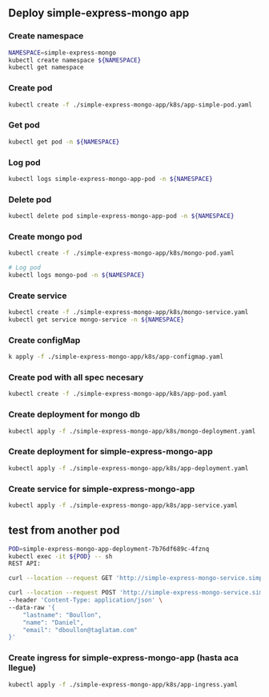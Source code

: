 ## Deploy simple-express-mongo app

### Create namespace
```bash
NAMESPACE=simple-express-mongo
kubectl create namespace ${NAMESPACE}
kubectl get namespace
```

### Create pod 
```bash
kubectl create -f ./simple-express-mongo-app/k8s/app-simple-pod.yaml
```

### Get pod
```bash
kubectl get pod -n ${NAMESPACE}
```

### Log pod 
```bash
kubectl logs simple-express-mongo-app-pod -n ${NAMESPACE}
```

### Delete pod
```bash
kubectl delete pod simple-express-mongo-app-pod -n ${NAMESPACE}
```

### Create mongo pod 
```bash
kubectl create -f ./simple-express-mongo-app/k8s/mongo-pod.yaml

# Log pod 
kubectl logs mongo-pod -n ${NAMESPACE}
```

### Create service 
```bash
kubectl create -f ./simple-express-mongo-app/k8s/mongo-service.yaml
kubectl get service mongo-service -n ${NAMESPACE}
```

### Create configMap
```bash
k apply -f ./simple-express-mongo-app/k8s/app-configmap.yaml
```

### Create pod with all spec necesary 
```bash
kubectl create -f ./simple-express-mongo-app/k8s/app-pod.yaml
```

### Create deployment for mongo db 
```bash
kubectl apply -f ./simple-express-mongo-app/k8s/mongo-deployment.yaml
```

### Create deployment for simple-express-mongo-app
```bash
kubectl apply -f ./simple-express-mongo-app/k8s/app-deployment.yaml
```

### Create service for simple-express-mongo-app
```bash
kubectl apply -f ./simple-express-mongo-app/k8s/app-service.yaml
```

## test from another pod 
```bash
POD=simple-express-mongo-app-deployment-7b76df689c-4fznq
kubectl exec -it ${POD} -- sh
REST API:

curl --location --request GET 'http://simple-express-mongo-service.simple-express-mongo.svc.cluster.local:80/users'

curl --location --request POST 'http://simple-express-mongo-service.simple-express-mongo.svc.cluster.local:80/users' \
--header 'Content-Type: application/json' \
--data-raw '{
    "lastname": "Boullon",
    "name": "Daniel",
    "email": "dboullon@taglatam.com"
}'
```

### Create ingress for simple-express-mongo-app (hasta aca llegue)
```bash
kubectl apply -f ./simple-express-mongo-app/k8s/app-ingress.yaml
```
